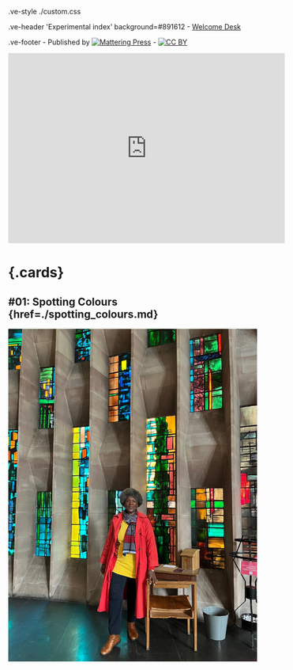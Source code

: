 .ve-style ./custom.css

.ve-header 'Experimental index' background=#891612
    - [Welcome Desk](/)

.ve-footer
    - Published by [![Mattering Press](https://www.matteringpress.org/wp-content/themes/matteringpress/img/mattering-press.png)](https://www.matteringpress.org/)
    - [![CC BY](https://licensebuttons.net/l/by/4.0/88x31.png)](https://creativecommons.org/licenses/by/4.0/)

<iframe src="https://archive.org/embed/birdbookillustra00reedrich/mode/2up" width="560" height="384" frameborder="0" webkitallowfullscreen="true" mozallowfullscreen="true" allowfullscreen></iframe>

# {.cards}

## #01: Spotting Colours {href=./spotting_colours.md}

![](/media/monica_brown_12.jpg)